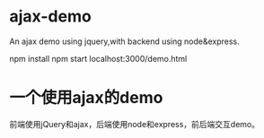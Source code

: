 # ajax-demo
An ajax demo using jquery,with backend using node&amp;express.

npm install
npm start
localhost:3000/demo.html

# 一个使用ajax的demo
前端使用jQuery和ajax，后端使用node和express，前后端交互demo。

